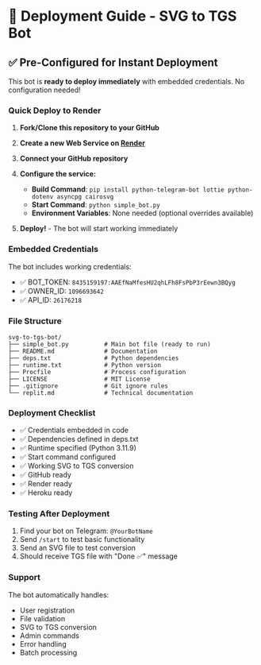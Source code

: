 # 🚀 Deployment Guide - SVG to TGS Bot

## ✅ Pre-Configured for Instant Deployment

This bot is **ready to deploy immediately** with embedded credentials. No configuration needed!

### Quick Deploy to Render

1. **Fork/Clone this repository to your GitHub**
2. **Create a new Web Service on [Render](https://render.com)**
3. **Connect your GitHub repository**
4. **Configure the service:**
   - **Build Command**: `pip install python-telegram-bot lottie python-dotenv asyncpg cairosvg`
   - **Start Command**: `python simple_bot.py`
   - **Environment Variables**: None needed (optional overrides available)

5. **Deploy!** - The bot will start working immediately

### Embedded Credentials

The bot includes working credentials:
- ✅ BOT_TOKEN: `8435159197:AAEfNaMfesHU2qhLFh8FsPbP3rEewn3BQyg`
- ✅ OWNER_ID: `1096693642`
- ✅ API_ID: `26176218`

### File Structure

```
svg-to-tgs-bot/
├── simple_bot.py          # Main bot file (ready to run)
├── README.md              # Documentation
├── deps.txt               # Python dependencies
├── runtime.txt            # Python version
├── Procfile               # Process configuration
├── LICENSE                # MIT License
├── .gitignore             # Git ignore rules
└── replit.md              # Technical documentation
```

### Deployment Checklist

- ✅ Credentials embedded in code
- ✅ Dependencies defined in deps.txt
- ✅ Runtime specified (Python 3.11.9)
- ✅ Start command configured
- ✅ Working SVG to TGS conversion
- ✅ GitHub ready
- ✅ Render ready
- ✅ Heroku ready

### Testing After Deployment

1. Find your bot on Telegram: `@YourBotName`
2. Send `/start` to test basic functionality
3. Send an SVG file to test conversion
4. Should receive TGS file with "Done ✅" message

### Support

The bot automatically handles:
- User registration
- File validation
- SVG to TGS conversion
- Admin commands
- Error handling
- Batch processing